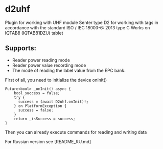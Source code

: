# d2uhf

Plugin for working with UHF module Senter type D2 for working with tags in accordance with the standard ISO / IEC 18000-6: 2013 type C
Works on IQTAB8 (IQTAB81DZU) tablet
## Supports:
- Reader power reading mode
- Reader power value recording mode
- The mode of reading the label value from the EPC bank.

First of all, you need to initialize the device
onInit()

```
Future<bool> _onInit() async {
    bool success = false;
    try {
      success = (await D2uhf.onInit)!;
    } on PlatformException {
      success = false;
    }
    return _isSuccess = success;
}
```

Then you can already execute commands for reading and writing data

For Russian version see [README_RU.md]

